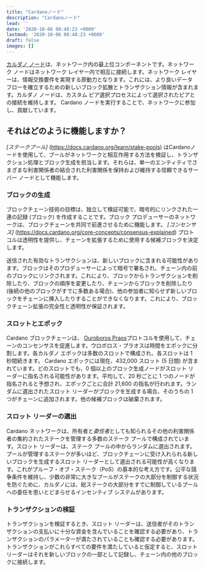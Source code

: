 ```yaml
---
title: "Cardanoノード"
description: "Cardanoノード"
lead: ''
date: '2020-10-06 08:48:23 +0000'
lastmod: '2020-10-06 08:48:23 +0000'
draft: false
images: []
---
```


[カルダノ ノード](https://docs.cardano.org/cardano-components/cardano-node)は、ネットワーク内の最上位コンポーネントです。ネットワーク ノードはネットワーク レイヤー内で相互に接続します。ネットワーク レイヤーは、情報交換要件を実現する原動力となります。これには、より良いデータ フローを確立するための新しいブロック拡散とトランザクション情報が含まれます。カルダノ ノードは、カスタム ピア選択プロセスによって選択されたピアとの接続を維持します。 Cardano ノードを実行することで、ネットワークに参加し、貢献しています。

## それはどのように機能しますか？

*[ステークプール]* (https://docs.cardano.org/learn/stake-pools) はCardanoノードを使用して、プールがネットワークと相互作用する方法を検証し、トランザクション処理とブロック生成を担当します。それらは、単一のエンティティでさまざまな利害関係者の結合された利害関係を保持および維持する信頼できるサーバー ノードとして機能します。

### ブロックの生成

ブロックチェーン技術の目標は、独立して検証可能で、暗号的にリンクされた一連の記録 (ブロック) を作成することです。ブロック プロデューサーのネットワークは、ブロックチェーンを共同で前進させるために機能します。 *[コンセンサス]* (https://docs.cardano.org/core-concepts/consensus-explained) プロトコルは透明性を提供し、チェーンを拡張するために使用する候補ブロックを決定します。

送信された有効なトランザクションは、新しいブロックに含まれる可能性があります。ブロックはそのプロデューサーによって暗号で署名され、チェーン内の前のブロックにリンクされます。これにより、ブロックからトランザクションを削除したり、ブロックの順序を変更したり、チェーンからブロックを削除したり (後続の他のブロックがすでに多数ある場合)、他の参加者に知らせず新しいブロックをチェーンに挿入したりすることができなくなります。これにより、ブロックチェーン拡張の完全性と透明性が保証されます。

### スロットとエポック

Cardano ブロックチェーンは、 [Ouroboros Praos](https://eprint.iacr.org/2017/573.pdf)プロトコルを使用して、チェーンのコンセンサスを促進します。ウロボロス・プラオスは時間をエポックに分割します。各カルダノ エポックは多数のスロットで構成され、各スロットは 1 秒間続きます。 Cardano エポックには現在、432,000 スロット (5 日間) が含まれています。どのスロットでも、0 個以上のブロック生成ノードがスロット リーダーに指名される可能性があります。平均して、20 秒ごとに 1 つのノードが指名されると予想され、エポックごとに合計 21,600 の指名が行われます。ランダムに選出されたスロット リーダーがブロックを生成する場合、そのうちの 1 つがチェーンに追加されます。他の候補ブロックは破棄されます。

### スロット リーダーの選出

Cardano ネットワークは、所有者と*委任者*としても知られるその他の利害関係者の集約されたステークを管理する多数のステーク プールで構成されています。スロット リーダーは、ステーク プールの中からランダムに選出されます。プールが管理するステークが多いほど、ブロックチェーンに受け入れられる新しいブロックを生成するスロット リーダーとして選出される可能性が高くなります。これがプルーフ・オブ・ステーク（PoS）の基本的な考え方です。公平な競争条件を維持し、少数の非常に大きなプールがステークの大部分を制御する状況を防ぐために、カルダノには、総ステークの大部分をすでに制御しているプールへの委任を思いとどまらせるインセンティブ システムがあります。

### トランザクションの検証

トランザクションを検証するとき、スロット リーダーは、送信者がそのトランザクションの支払いに十分な資金を含んでいることを確認する必要があり、トランザクションのパラメーターが満たされていることも確認する必要があります。トランザクションがこれらすべての要件を満たしていると仮定すると、スロット リーダーはそれを新しいブロックの一部として記録し、チェーン内の他のブロックに接続します。
